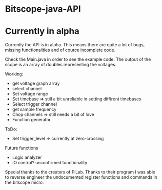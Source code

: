 # Bitscope-java-API

<h1> Currently in alpha </h1>

Currently the API is in alpha. This means there are quite a lot of bugs, missing functionalities and of cource incomplete code.

Check the Main.java in order to see the example code.
The output of the scope is an array of doubles representing the voltages.

Working:
- get voltage graph array
- select channel
- Set voltage range
- Set timebase => still a bit unreliable in setting diffirent timebases
- Select trigger channel
- get sample frequency
- Chop channels => still needs a bit of love
- Function generator

ToDo:
- Set trigger_level => currently at zero-crossing

Future functions
- Logic analyzer
- IO control? unconfirmed functionality

Special thanks to the creators of PiLab. Thanks to their program I was able to reverse engineer the undocumented register functions and commands in the bitscope micro.